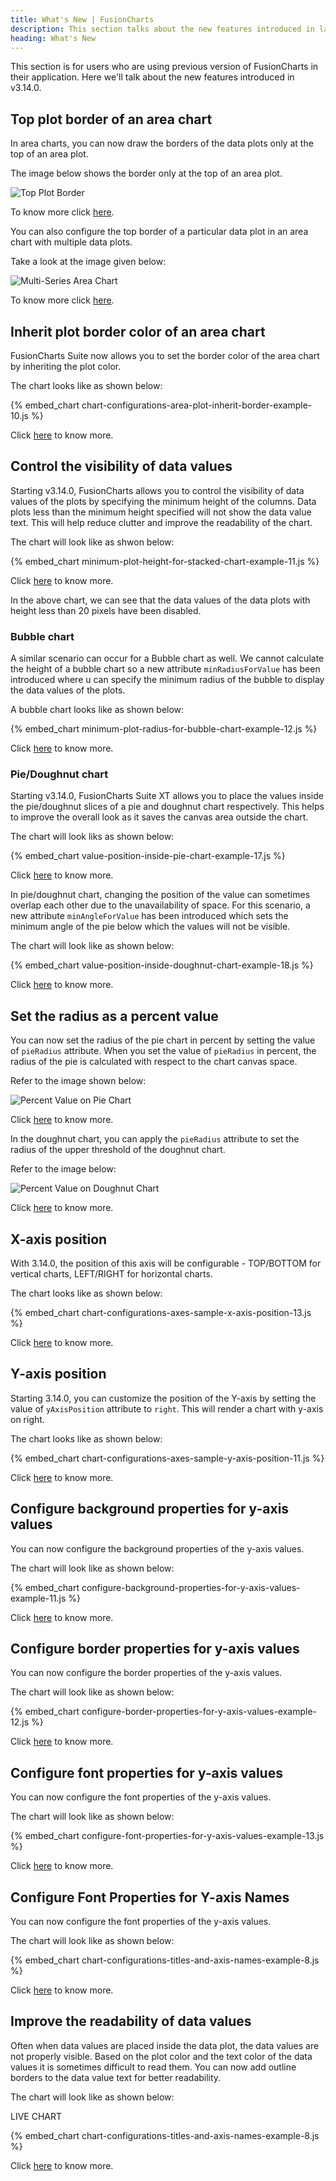 ```yaml
---
title: What's New | FusionCharts
description: This section talks about the new features introduced in latest version.
heading: What's New
---
```


This section is for users who are using previous version of FusionCharts in their application. Here we'll talk about the new features introduced in v3.14.0.

## Top plot border of an area chart

In area charts, you can now draw the borders of the data plots only at the top of an area plot.

The image below shows the border only at the top of an area plot.

![Top Plot Border](/images/area-chart-drawfullareaborder-top.png)

To know more click [here](/chart-guide/chart-configurations/data-plot#top-plot-border-of-an-area-chart).

You can also configure the top border of a particular data plot in an area chart with multiple data plots.

Take a look at the image given below:

![Multi-Series Area Chart](/images/draw-full-area-border-multi-series-area-chart.png)

To know more click [here](/chart-guide/chart-configurations/data-plot#top-plot-border-of-an-area-chart).

## Inherit plot border color of an area chart

FusionCharts Suite now allows you to set the border color of the area chart by inheriting the plot color.

The chart looks like as shown below:

{% embed_chart chart-configurations-area-plot-inherit-border-example-10.js %}

Click [here](/chart-guide/chart-configurations/data-plot#inherit-plot-border-color-of-an-area-chart) to know more.

## Control the visibility of data values

Starting v3.14.0, FusionCharts allows you to control the visibility of data values of the plots by specifying the minimum height of the columns. Data plots less than the minimum height specified will not show the data value text. This will help reduce clutter and improve the readability of the chart.

The chart will look like as shwon below:

{% embed_chart minimum-plot-height-for-stacked-chart-example-11.js %}

Click [here](/chart-guide/chart-configurations/data-values#control-the-visibility-of-data-values) to know more.

In the above chart, we can see that the data values of the data plots with height less than 20 pixels have been disabled.

### Bubble chart

A similar scenario can occur for a Bubble chart as well. We cannot calculate the height of a bubble chart so a new attribute `minRadiusForValue` has been introduced where u can specify the minimum radius of the bubble to display the data values of the plots.

A bubble chart looks like as shown below:

{% embed_chart minimum-plot-radius-for-bubble-chart-example-12.js %}

Click [here](/chart-guide/chart-configurations/data-values#bubble-chart) to know more.

### Pie/Doughnut chart

Starting v3.14.0, FusionCharts Suite XT allows you to place the values inside the pie/doughnut slices of a pie and doughnut chart respectively. This helps to improve the overall look as it saves the canvas area outside the chart.

The chart will look liks as shown below:

{% embed_chart value-position-inside-pie-chart-example-17.js %}

Click [here](/chart-guide/chart-configurations/data-values#pie-doughnut-chart) to know more.

In pie/doughnut chart, changing the position of the value can sometimes overlap each other due to the unavailability of space. For this scenario, a new attribute `minAngleForValue` has been introduced which sets the minimum angle of the pie below which the values will not be visible.

The chart will look like as shown below:

{% embed_chart value-position-inside-doughnut-chart-example-18.js %}

Click [here](/chart-guide/chart-configurations/data-values#pie-doughnut-chart) to know more.

## Set the radius as a percent value

You can now set the radius of the pie chart in percent by setting the value of `pieRadius` attribute. When you set the value of `pieRadius` in percent, the radius of the pie is calculated with respect to the chart canvas space.

Refer to the image shown below:

![Percent Value on Pie Chart](/images/percent-value-in-pie-radius.png)

Click [here](http://jsfiddle.net/fusioncharts/7g15v0nq/) to know more.

In the doughnut chart, you can apply the `pieRadius` attribute to set the radius of the upper threshold of the doughnut chart.

Refer to the image below:

![Percent Value on Doughnut Chart](/images/pie-radius-in-doughnut-chart.png)

Click [here](/chart-guide/standard-charts/pie-and-doughnut-charts#set-the-radius-as-a-percent-value) to know more.

## X-axis position

With 3.14.0, the position of this axis will be configurable - TOP/BOTTOM for vertical charts, LEFT/RIGHT for horizontal charts.

The chart looks like as shown below:

{% embed_chart chart-configurations-axes-sample-x-axis-position-13.js %}

Click [here](/chart-guide/chart-configurations/axes#x-axis-position) to know more.

## Y-axis position

Starting 3.14.0, you can customize the position of the Y-axis by setting the value of `yAxisPosition` attribute to `right`. This will render a chart with y-axis on right.

The chart looks like as shown below:

{% embed_chart chart-configurations-axes-sample-y-axis-position-11.js %}

Click [here](/chart-guide/chart-configurations/axes#y-axis-position) to know more.

## Configure background properties for y-axis values

You can now configure the background properties of the y-axis values.

The chart will look like as shown below:

{% embed_chart configure-background-properties-for-y-axis-values-example-11.js %}

Click [here](/chart-guide/chart-configurations/axes#configure-background-properties-of-y-axis-names) to know more.

## Configure border properties for y-axis values

You can now configure the border properties of the y-axis values.

The chart will look like as shown below:

{% embed_chart configure-border-properties-for-y-axis-values-example-12.js %}

Click [here](/chart-guide/chart-configurations/axes#configure-the-border-properties-of-y-axis-names) to know more.

## Configure font properties for y-axis values

You can now configure the font properties of the y-axis values.

The chart will look like as shown below:

{% embed_chart configure-font-properties-for-y-axis-values-example-13.js %}

Click [here](http://jsfiddle.net/fusioncharts/u8n3k46c/) to know more.

## Configure Font Properties for Y-axis Names

You can now configure the font properties of the y-axis values.

The chart will look like as shown below:

{% embed_chart chart-configurations-titles-and-axis-names-example-8.js %}

Click [here](/chart-guide/chart-configurations/axes#configure-font-properties-for-y-axis-values) to know more.

## Improve the readability of data values

Often when data values are placed inside the data plot, the data values are not properly visible. Based on the plot color and the text color of the data values it is sometimes difficult to read them. You can now add outline borders to the data value text for better readability.

The chart will look like as shown below:

LIVE CHART

{% embed_chart chart-configurations-titles-and-axis-names-example-8.js %}

Click [here](/chart-guide/chart-configurations/axes#configure-font-properties-for-y-axis-values) to know more.